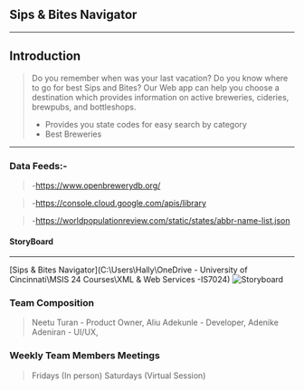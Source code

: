 ## Sips & Bites Navigator
---
>
## Introduction
>Do you remember when was your last vacation? Do you know where to go for best Sips and Bites? Our Web app can help you choose a destination which provides information on active breweries, cideries, brewpubs, and bottleshops.
>
>- Provides you state codes for easy search by category  
>- Best Breweries
---
### Data Feeds:-

>-https://www.openbrewerydb.org/

>-https://console.cloud.google.com/apis/library 

>-https://worldpopulationreview.com/static/states/abbr-name-list.json

#### StoryBoard
---
[Sips & Bites Navigator](C:\Users\Hally\OneDrive - University of Cincinnati\MSIS 24 Courses\XML & Web Services -IS7024)
![Storyboard](https://github.com/user-attachments/assets/ee1bb48c-fa26-4086-8a49-0534a7624594)

### Team Composition
> Neetu Turan - Product Owner,
> Aliu Adekunle - Developer,
> Adenike Adeniran - UI/UX,

### Weekly Team Members Meetings
> Fridays (In person) 
> Saturdays (Virtual Session)
>

> 

